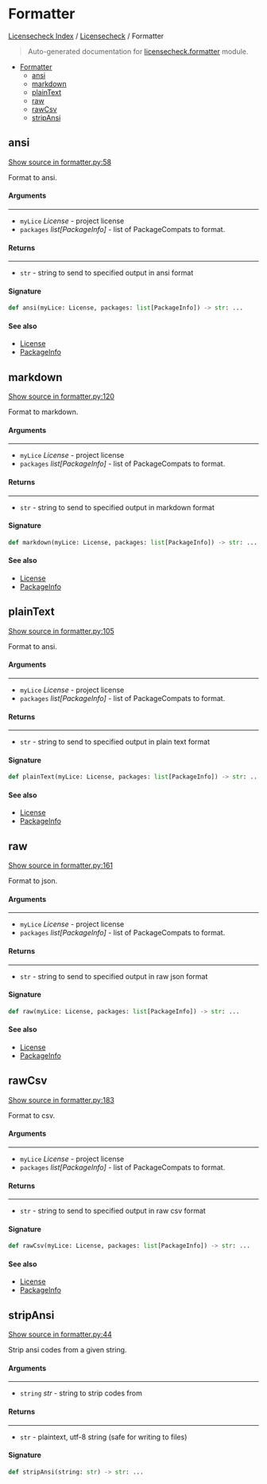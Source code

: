# Formatter

[Licensecheck Index](../README.md#licensecheck-index) / [Licensecheck](./index.md#licensecheck) / Formatter

> Auto-generated documentation for [licensecheck.formatter](../../../licensecheck/formatter.py) module.

- [Formatter](#formatter)
  - [ansi](#ansi)
  - [markdown](#markdown)
  - [plainText](#plaintext)
  - [raw](#raw)
  - [rawCsv](#rawcsv)
  - [stripAnsi](#stripansi)

## ansi

[Show source in formatter.py:58](../../../licensecheck/formatter.py#L58)

Format to ansi.

#### Arguments

----
 - `myLice` *License* - project license
 - `packages` *list[PackageInfo]* - list of PackageCompats to format.

#### Returns

-------
 - `str` - string to send to specified output in ansi format

#### Signature

```python
def ansi(myLice: License, packages: list[PackageInfo]) -> str: ...
```

#### See also

- [License](./types.md#license)
- [PackageInfo](./types.md#packageinfo)



## markdown

[Show source in formatter.py:120](../../../licensecheck/formatter.py#L120)

Format to markdown.

#### Arguments

----
 - `myLice` *License* - project license
 - `packages` *list[PackageInfo]* - list of PackageCompats to format.

#### Returns

-------
 - `str` - string to send to specified output in markdown format

#### Signature

```python
def markdown(myLice: License, packages: list[PackageInfo]) -> str: ...
```

#### See also

- [License](./types.md#license)
- [PackageInfo](./types.md#packageinfo)



## plainText

[Show source in formatter.py:105](../../../licensecheck/formatter.py#L105)

Format to ansi.

#### Arguments

----
 - `myLice` *License* - project license
 - `packages` *list[PackageInfo]* - list of PackageCompats to format.

#### Returns

-------
 - `str` - string to send to specified output in plain text format

#### Signature

```python
def plainText(myLice: License, packages: list[PackageInfo]) -> str: ...
```

#### See also

- [License](./types.md#license)
- [PackageInfo](./types.md#packageinfo)



## raw

[Show source in formatter.py:161](../../../licensecheck/formatter.py#L161)

Format to json.

#### Arguments

----
 - `myLice` *License* - project license
 - `packages` *list[PackageInfo]* - list of PackageCompats to format.

#### Returns

-------
 - `str` - string to send to specified output in raw json format

#### Signature

```python
def raw(myLice: License, packages: list[PackageInfo]) -> str: ...
```

#### See also

- [License](./types.md#license)
- [PackageInfo](./types.md#packageinfo)



## rawCsv

[Show source in formatter.py:183](../../../licensecheck/formatter.py#L183)

Format to csv.

#### Arguments

----
 - `myLice` *License* - project license
 - `packages` *list[PackageInfo]* - list of PackageCompats to format.

#### Returns

-------
 - `str` - string to send to specified output in raw csv format

#### Signature

```python
def rawCsv(myLice: License, packages: list[PackageInfo]) -> str: ...
```

#### See also

- [License](./types.md#license)
- [PackageInfo](./types.md#packageinfo)



## stripAnsi

[Show source in formatter.py:44](../../../licensecheck/formatter.py#L44)

Strip ansi codes from a given string.

#### Arguments

----
 - `string` *str* - string to strip codes from

#### Returns

-------
 - `str` - plaintext, utf-8 string (safe for writing to files)

#### Signature

```python
def stripAnsi(string: str) -> str: ...
```